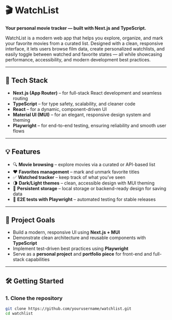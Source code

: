 # 🎬 WatchList

**Your personal movie tracker — built with Next.js and TypeScript.**

WatchList is a modern web app that helps you explore, organize, and mark your favorite movies from a curated list. Designed with a clean, responsive interface, it lets users browse film data, create personalized watchlists, and easily toggle between watched and favorite states — all while showcasing performance, accessibility, and modern development best practices.

---

## 🚀 Tech Stack

- **Next.js (App Router)** – for full-stack React development and seamless routing  
- **TypeScript** – for type safety, scalability, and cleaner code  
- **React** – for a dynamic, component-driven UI  
- **Material UI (MUI)** – for an elegant, responsive design system and theming  
- **Playwright** – for end-to-end testing, ensuring reliability and smooth user flows  

---

## 💡 Features

- 🔍 **Movie browsing** – explore movies via a curated or API-based list  
- ❤️ **Favorites management** – mark and unmark favorite titles  
- ✅ **Watched tracker** – keep track of what you’ve seen  
- 🌗 **Dark/Light themes** – clean, accessible design with MUI theming  
- 🧩 **Persistent storage** – local storage or backend-ready design for saving data  
- 🧪 **E2E tests with Playwright** – automated testing for stable releases  

---

## 🧱 Project Goals

- Build a modern, responsive UI using **Next.js + MUI**  
- Demonstrate clean architecture and reusable components with **TypeScript**  
- Implement test-driven best practices using **Playwright**  
- Serve as a **personal project** and **portfolio piece** for front-end and full-stack capabilities  

---

## 🛠️ Getting Started

### 1. Clone the repository
```bash
git clone https://github.com/yourusername/watchlist.git
cd watchlist
```

